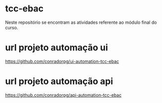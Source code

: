 # tcc-ebac
Neste repositório se encontram as atividades referente ao módulo final do curso.

# url projeto automação ui
https://github.com/conradorpg/ui-automation-tcc-ebac

# url projeto automação api
https://github.com/conradorpg/api-automation-tcc-ebac

